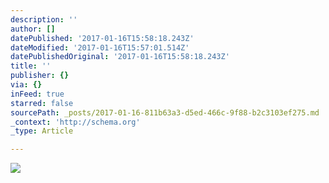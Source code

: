 ```yaml
---
description: ''
author: []
datePublished: '2017-01-16T15:58:18.243Z'
dateModified: '2017-01-16T15:57:01.514Z'
datePublishedOriginal: '2017-01-16T15:58:18.243Z'
title: ''
publisher: {}
via: {}
inFeed: true
starred: false
sourcePath: _posts/2017-01-16-811b63a3-d5ed-466c-9f88-b2c3103ef275.md
_context: 'http://schema.org'
_type: Article

---
```

![](https://the-grid-user-content.s3-us-west-2.amazonaws.com/c77301f0-60ad-4d1c-8e7c-6e18fa876702.jpg)
